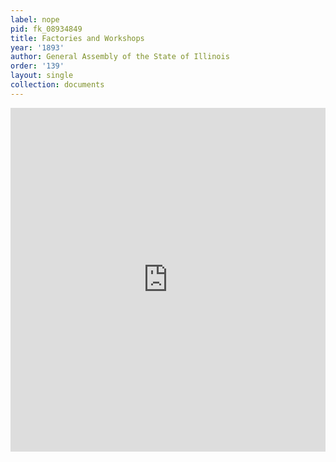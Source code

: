 ```yaml
---
label: nope
pid: fk_08934849
title: Factories and Workshops
year: '1893'
author: General Assembly of the State of Illinois
order: '139'
layout: single
collection: documents
---
```

<iframe src="https://northwestern.app.box.com/embed/s/tlvcdkdyd4bd73arnqswusak6faspn4g?sortColumn=date&view=list" width="100%" height="550" frameborder="0" allowfullscreen webkitallowfullscreen msallowfullscreen></iframe>
